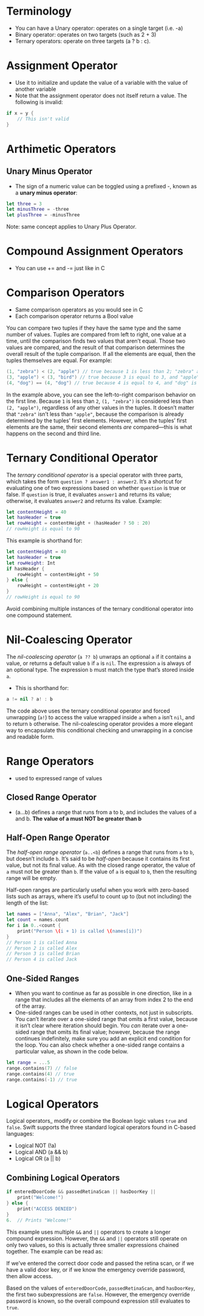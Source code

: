 # Terminology
- You can have a Unary operator: operates on a single target (i.e. -a)
- Binary operator: operates on two targets (such as 2 + 3)
- Ternary operators: operate on three targets (a ? b : c).
# Assignment Operator
- Use it to initialize and update the value of a variable with the value of another variable
- Note that the assignment operator does not itself return a value. The following is invalid:
```swift
if x = y {
	// This isn't valid
}
```
# Arthimetic Operators
## Unary Minus Operator
- The sign of a numeric value can be toggled using a prefixed -, known as a **unary minus operator**:
```swift
let three = 3 
let minusThree = -three
let plusThree = -minusThree
```
Note: same concept applies to Unary Plus Operator.
# Compound Assignment Operators
  - You can use += and -= just like in C
# Comparison Operators
- Same comparison operators as you would see in C
- Each comparison operator returns a Bool value

You can compare two tuples if they have the same type and the same number of values. Tuples are compared from left to right, one value at a time, until the comparison finds two values that aren’t equal. Those two values are compared, and the result of that comparison determines the overall result of the tuple comparison. If all the elements are equal, then the tuples themselves are equal. For example:
```swift
(1, "zebra") < (2, "apple") // true because 1 is less than 2; "zebra" and "apple" aren't compared
(3, "apple") < (3, "bird") // true because 3 is equal to 3, and "apple" is less than "bird"
(4, "dog") == (4, "dog") // true because 4 is equal to 4, and "dog" is equal to "dog"
```
In the example above, you can see the left-to-right comparison behavior on the first line. Because `1` is less than `2`, `(1, "zebra")` is considered less than `(2, "apple")`, regardless of any other values in the tuples. It doesn’t matter that `"zebra"` isn’t less than `"apple"`, because the comparison is already determined by the tuples’ first elements. However, when the tuples’ first elements are the same, their second elements _are_ compared—this is what happens on the second and third line.
# Ternary Conditional Operator
The _ternary conditional operator_ is a special operator with three parts, which takes the form `question ? answer1 : answer2`. It’s a shortcut for evaluating one of two expressions based on whether `question` is true or false. If `question` is true, it evaluates `answer1` and returns its value; otherwise, it evaluates `answer2` and returns its value.
Example:
```swift
let contentHeight = 40
let hasHeader = true
let rowHeight = contentHeight + (hasHeader ? 50 : 20)
// rowHeight is equal to 90
```
This example is shorthand for:
```swift
let contentHeight = 40
let hasHeader = true
let rowHeight: Int
if hasHeader {
	rowHeight = contentHeight + 50
} else {
	rowHeight = contentHeight + 20
}
// rowHeight is equal to 90
```
Avoid combining multiple instances of the ternary conditional operator into one compound statement.
# Nil-Coalescing Operator
The _nil-coalescing operator_ (`a ?? b`) unwraps an optional `a` if it contains a value, or returns a default value `b` if `a` is `nil`. The expression `a` is always of an optional type. The expression `b` must match the type that’s stored inside `a`.
- This is shorthand for:
```swift
a != nil ? a! : b
```
The code above uses the ternary conditional operator and forced unwrapping (`a!`) to access the value wrapped inside `a` when `a` isn’t `nil`, and to return `b` otherwise. The nil-coalescing operator provides a more elegant way to encapsulate this conditional checking and unwrapping in a concise and readable form.
# Range Operators
- used to expressed range of values
## Closed Range Operator
- (a...b) defines a range that runs from a to b, and includes the values of a and b. **The value of a must NOT be greater than b**
## Half-Open Range Operator
The _half-open range operator_ (`a..<b`) defines a range that runs from `a` to `b`, but doesn’t include `b`. It’s said to be _half-open_ because it contains its first value, but not its final value. As with the closed range operator, the value of `a` must not be greater than `b`. If the value of `a` is equal to `b`, then the resulting range will be empty.

Half-open ranges are particularly useful when you work with zero-based lists such as arrays, where it’s useful to count up to (but not including) the length of the list:
```Swift
let names = ["Anna", "Alex", "Brian", "Jack"]
let count = names.count
for i in 0..<count {
	print("Person \(i + 1) is called \(names[i])")
}
// Person 1 is called Anna
// Person 2 is called Alex
// Person 3 is called Brian
// Person 4 is called Jack
```
## One-Sided Ranges
- When you want to continue as far as possible in one direction, like in a range that includes all the elements of an array from index 2 to the end of the array.
- One-sided ranges can be used in other contexts, not just in subscripts. You can’t iterate over a one-sided range that omits a first value, because it isn’t clear where iteration should begin. You _can_ iterate over a one-sided range that omits its final value; however, because the range continues indefinitely, make sure you add an explicit end condition for the loop. You can also check whether a one-sided range contains a particular value, as shown in the code below.
```swift
let range = ...5
range.contains(7) // false
range.contains(4) // true
range.contains(-1) // true
```
# Logical Operators
Logical operators_ modify or combine the Boolean logic values `true` and `false`. Swift supports the three standard logical operators found in C-based languages:
- Logical NOT (!a)
- Logical AND (a && b)
- Logical OR (a || b)
## Combining Logical Operators
```swift
if enteredDoorCode && passedRetinaScan || hasDoorKey || 				  	knowsOverridePassword {
	print("Welcome!")
} else {
	print("ACCESS DENIED")
}
6.  // Prints "Welcome!"
```
This example uses multiple `&&` and `||` operators to create a longer compound expression. However, the `&&` and `||` operators still operate on only two values, so this is actually three smaller expressions chained together. The example can be read as:

If we’ve entered the correct door code and passed the retina scan, or if we have a valid door key, or if we know the emergency override password, then allow access.

Based on the values of `enteredDoorCode`, `passedRetinaScan`, and `hasDoorKey`, the first two subexpressions are `false`. However, the emergency override password is known, so the overall compound expression still evaluates to `true`.
